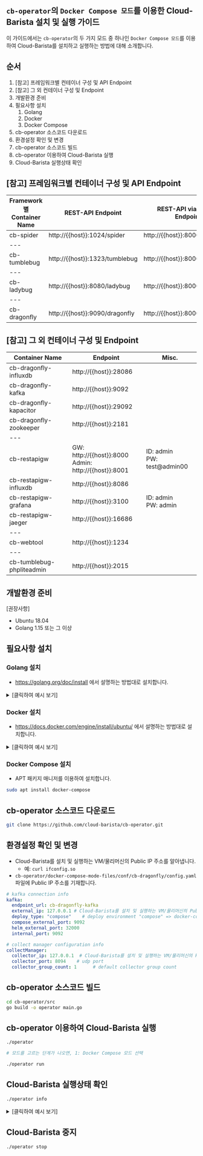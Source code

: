 
<!-- https://docs.google.com/presentation/d/13a5tXC66jCtaX5lGn1reGlzZWmURXxYpVQpEhxYCQVk/edit?usp=sharing -->

## `cb-operator`의 `Docker Compose 모드`를 이용한 Cloud-Barista 설치 및 실행 가이드

이 가이드에서는 `cb-operator`의 두 가지 모드 중 하나인 `Docker Compose 모드`를 이용하여 Cloud-Barista를 설치하고 실행하는 방법에 대해 소개합니다.

## 순서
1. [참고] 프레임워크별 컨테이너 구성 및 API Endpoint
1. [참고] 그 외 컨테이너 구성 및 Endpoint
1. 개발환경 준비
1. 필요사항 설치
   1. Golang
   1. Docker
   1. Docker Compose
1. cb-operator 소스코드 다운로드
1. 환경설정 확인 및 변경
1. cb-operator 소스코드 빌드
1. cb-operator 이용하여 Cloud-Barista 실행
1. Cloud-Barista 실행상태 확인

## [참고] 프레임워크별 컨테이너 구성 및 API Endpoint
| Framework별 Container Name | REST-API Endpoint | REST-API via APIGW Endpoint | Go-API Endpoint |
|---|---|---|---|
| cb-spider | http://{{host}}:1024/spider | http://{{host}}:8000/spider | http://{{host}}:2048  |
| --- |   |   |   |
| cb-tumblebug | http://{{host}}:1323/tumblebug | http://{{host}}:8000/tumblebug | http://{{host}}:50252  |
| --- |   |   |   |
| cb-ladybug | http://{{host}}:8080/ladybug | http://{{host}}:8000/ladybug  |   |
| --- |   |   |   |
| cb-dragonfly | http://{{host}}:9090/dragonfly | http://{{host}}:8000/dragonfly | http://{{host}}:9999<!--8094/udp-->  |

## [참고] 그 외 컨테이너 구성 및 Endpoint
| Container Name | Endpoint | Misc. |
|---|---|---|
| cb-dragonfly-influxdb | http://{{host}}:28086 |   |
| cb-dragonfly-kafka | http://{{host}}:9092 |   |
| cb-dragonfly-kapacitor | http://{{host}}:29092  |   |
| cb-dragonfly-zookeeper | http://{{host}}:2181  |   |
| --- |   |   |
| cb-restapigw | GW: http://{{host}}:8000 <br> Admin: http://{{host}}:8001 | ID: admin <br> PW: test@admin00  | 
| cb-restapigw-influxdb | http://{{host}}:8086 |   |
| cb-restapigw-grafana | http://{{host}}:3100 | ID: admin <br> PW: admin  |
| cb-restapigw-jaeger | http://{{host}}:16686 |   |
| --- |   |   |
| cb-webtool | http://{{host}}:1234 |   |
| --- |   |   |
| cb-tumblebug-phpliteadmin | http://{{host}}:2015  |   |


## 개발환경 준비

[권장사항]
- Ubuntu 18.04
- Golang 1.15 또는 그 이상

## 필요사항 설치

### Golang 설치
- https://golang.org/doc/install 에서 설명하는 방법대로 설치합니다.

<details>
  <summary>[클릭하여 예시 보기]</summary>
  
```bash
# Golang 다운로드
wget https://golang.org/dl/go1.16.2.linux-amd64.tar.gz

# 기존 Golang 삭제 및 압축파일 해제
rm -rf /usr/local/go && tar -C /usr/local -xzf go1.16.2.linux-amd64.tar.gz

# ~/.bashrc 또는 ~/.zshrc 등에 다음 라인을 추가
export PATH=$PATH:/usr/local/go/bin

# 셸을 재시작하고 다음을 실행하여 Go 버전 확인
go version
```
</details>

### Docker 설치
- https://docs.docker.com/engine/install/ubuntu/ 에서 설명하는 방법대로 설치합니다.

<details>
  <summary>[클릭하여 예시 보기]</summary>
  
```bash
# 기존에 Docker 가 설치되어 있었다면 삭제
sudo apt remove docker docker-engine docker.io containerd runc

# Docker 설치를 위한 APT repo 추가
sudo apt update

sudo apt install \
    apt-transport-https \
    ca-certificates \
    curl \
    gnupg \
    lsb-release

curl -fsSL https://download.docker.com/linux/ubuntu/gpg | sudo gpg --dearmor -o /usr/share/keyrings/docker-archive-keyring.gpg

# x86_64 / amd64
echo \
  "deb [arch=amd64 signed-by=/usr/share/keyrings/docker-archive-keyring.gpg] https://download.docker.com/linux/ubuntu \
  $(lsb_release -cs) stable" | sudo tee /etc/apt/sources.list.d/docker.list > /dev/null

sudo apt update

sudo apt install docker-ce docker-ce-cli containerd.io
```
</details>

### Docker Compose 설치
- APT 패키지 매니저를 이용하여 설치합니다.
```bash
sudo apt install docker-compose
```

## cb-operator 소스코드 다운로드
```bash
git clone https://github.com/cloud-barista/cb-operator.git
```

## 환경설정 확인 및 변경
- Cloud-Barista를 설치 및 실행하는 VM/물리머신의 Public IP 주소를 알아냅니다.
  - 예: `curl ifconfig.so`
- `cb-operator/docker-compose-mode-files/conf/cb-dragonfly/config.yaml` 파일에 Public IP 주소를 기재합니다.
```YAML
# kafka connection info
kafka:
  endpoint_url: cb-dragonfly-kafka
  external_ip: 127.0.0.1 # Cloud-Barista를 설치 및 실행하는 VM/물리머신의 Public IP 주소를 기재
  deploy_type: "compose"    # deploy environment "compose" => docker-compose or others , "helm" => helm chart on k8s
  compose_external_port: 9092
  helm_external_port: 32000
  internal_port: 9092

# collect manager configuration info
collectManager:
  collector_ip: 127.0.0.1  # Cloud-Barista를 설치 및 실행하는 VM/물리머신의 Public IP 주소를 기재
  collector_port: 8094    # udp port
  collector_group_count: 1      # default collector group count
```

## cb-operator 소스코드 빌드
```bash
cd cb-operator/src
go build -o operator main.go
```

## cb-operator 이용하여 Cloud-Barista 실행
```bash
./operator

# 모드를 고르는 단계가 나오면, 1: Docker Compose 모드 선택

./operator run
```

## Cloud-Barista 실행상태 확인
```bash
./operator info
```

<details>
  <summary>[클릭하여 예시 보기]</summary>
  
```
CB_OPERATOR_MODE: DockerCompose

[Get info for Cloud-Barista runtimes]

[Config path] ../docker-compose-mode-files/docker-compose.yaml


[v]Status of Cloud-Barista runtimes
          Name                         Command               State                                                    Ports
---------------------------------------------------------------------------------------------------------------------------------------------------------------------------
cb-dragonfly                cb-dragonfly                     Exit 2
cb-dragonfly-influxdb       /entrypoint.sh influxd           Up       0.0.0.0:28083->8083/tcp, 0.0.0.0:28086->8086/tcp
cb-dragonfly-kafka          start-kafka.sh                   Up       0.0.0.0:9092->9092/tcp
cb-dragonfly-kapacitor      /entrypoint.sh kapacitord        Up       0.0.0.0:29092->9092/tcp
cb-dragonfly-zookeeper      /bin/sh -c /usr/sbin/sshd  ...   Up       0.0.0.0:2181->2181/tcp, 22/tcp, 2888/tcp, 3888/tcp
cb-ladybug                  /app/cb-ladybug                  Up       0.0.0.0:8080->8080/tcp
cb-restapigw                /app/cb-restapigw -c /app/ ...   Up       0.0.0.0:8000->8000/tcp, 0.0.0.0:8001->8001/tcp
cb-restapigw-grafana        /run.sh                          Up       0.0.0.0:3100->3000/tcp
cb-restapigw-influxdb       /entrypoint.sh influxd           Up       0.0.0.0:8083->8083/tcp, 0.0.0.0:8086->8086/tcp
cb-restapigw-jaeger         /go/bin/all-in-one-linux - ...   Up       14250/tcp, 0.0.0.0:14268->14268/tcp, 0.0.0.0:16686->16686/tcp, 5775/udp, 5778/tcp, 6831/udp, 6832/udp
cb-spider                   /root/go/src/github.com/cl ...   Up       0.0.0.0:1024->1024/tcp, 0.0.0.0:2048->2048/tcp, 4096/tcp
cb-tumblebug                /app/src/cb-tumblebug            Up       0.0.0.0:1323->1323/tcp, 0.0.0.0:50252->50252/tcp
cb-tumblebug-phpliteadmin   /usr/bin/caddy --conf /etc ...   Up       0.0.0.0:2015->2015/tcp, 443/tcp, 80/tcp

[v]Status of Cloud-Barista runtime images
        Container                    Repository                  Tag           Image Id      Size
---------------------------------------------------------------------------------------------------
cb-dragonfly                cloudbaristaorg/cb-dragonfly   v0.3.0-espresso   00badc2e5613   125 MB
cb-dragonfly-influxdb       influxdb                       1.8-alpine        97eae8355b82   175 MB
cb-dragonfly-kafka          wurstmeister/kafka             2.12-2.4.1        2dd8b556702e   412 MB
cb-dragonfly-kapacitor      kapacitor                      1.5               95490156d6f2   232 MB
cb-dragonfly-zookeeper      wurstmeister/zookeeper         latest            3f43f72cb283   486 MB
cb-ladybug                  cloudbaristaorg/cb-ladybug     v0.3.0-espresso   a8351e6ea963   29.2 MB
cb-restapigw                cloudbaristaorg/cb-restapigw   v0.3.0-espresso   119daf1d457e   96.3 MB
cb-restapigw-grafana        grafana/grafana                latest            c9e576dccd68   189 MB
cb-restapigw-influxdb       influxdb                       latest            bd69ea12fb63   270 MB
cb-restapigw-jaeger         jaegertracing/all-in-one       latest            d369432efee6   49.2 MB
cb-spider                   cloudbaristaorg/cb-spider      v0.3.0-espresso   00bf045c9748   208 MB
cb-tumblebug                cloudbaristaorg/cb-tumblebug   v0.3.0-espresso   76332875c917   113 MB
cb-tumblebug-phpliteadmin   acttaiwan/phpliteadmin         latest            f5242ee12570   78.9 MB
```
</details>

## Cloud-Barista 중지
```bash
./operator stop
```
